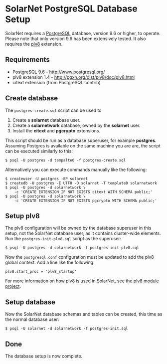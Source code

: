 # SolarNet PostgreSQL Database Setup

SolarNet requires a [PostgreSQL][pgsql] database, version 9.6 or higher, to
operate. Please note that only version 9.6 has been extensively tested. It also
requires the [plv8][plv8] extension.

## Requirements

 * PostgreSQL 9.6 - http://www.postgresql.org/
 * plv8 extension 1.4 - http://pgxn.org/dist/plv8/doc/plv8.html
 * citext extension (from PostgreSQL contrib)

## Create database

The `postgres-create.sql` script can be used to

 1. Create a **solarnet** database user.
 2. Create a **solarnetwork** database, owned by the **solarnet** user.
 3. Install the **citext** and **pgcrypto** extensions.

This script should be run as a database superuser, for example **postgres**.
Assuming Postgres is available on the same machine you are are, the script can
be executed similarly to this:

```shell
$ psql -U postgres -d tempalte0 -f postgres-create.sql
```

Alternatively you can execute commands manually like the following:

```shell
$ createuser -U postgres -EP solarnet
$ createdb -U postgres -E UTF8 -O solarnet -T template0 solarnetwork
$ psql -U postgres -d solarnetwork \
	-c 'CREATE EXTENSION IF NOT EXISTS citext WITH SCHEMA public;'
$ psql -U postgres -d solarnetwork \
	-c 'CREATE EXTENSION IF NOT EXISTS pgcrypto WITH SCHEMA public;'
```

## Setup plv8

The plv8 configuration will be owned by the database superuser in this setup,
not the SolarNet database user, as it contains cluster-wide elements. Run the
`postgres-init-plv8.sql` script as the superuser:

```shell
$ psql -U postgres -d solarnetwork -f postgres-init-plv8.sql
```

Now the `postgresql.conf` configuration must be updated to add the plv8 global
context. Add a line like the following:

	plv8.start_proc = 'plv8_startup'

For more information on how plv8 is used in SolarNet, see the [plv8 module
project][plv8-proj].

## Setup database

Now the SolarNet database schemas and tables can be created, this time as the
normal database user:

```shell
$ psql -U solarnet -d solarnetwork -f postgres-init.sql
```

## Done

The database setup is now complete.

  [pgsql]: http://www.postgresql.org/
  [plv8]: http://pgxn.org/dist/plv8/doc/plv8.html
  [plv8-proj]: plv8/
